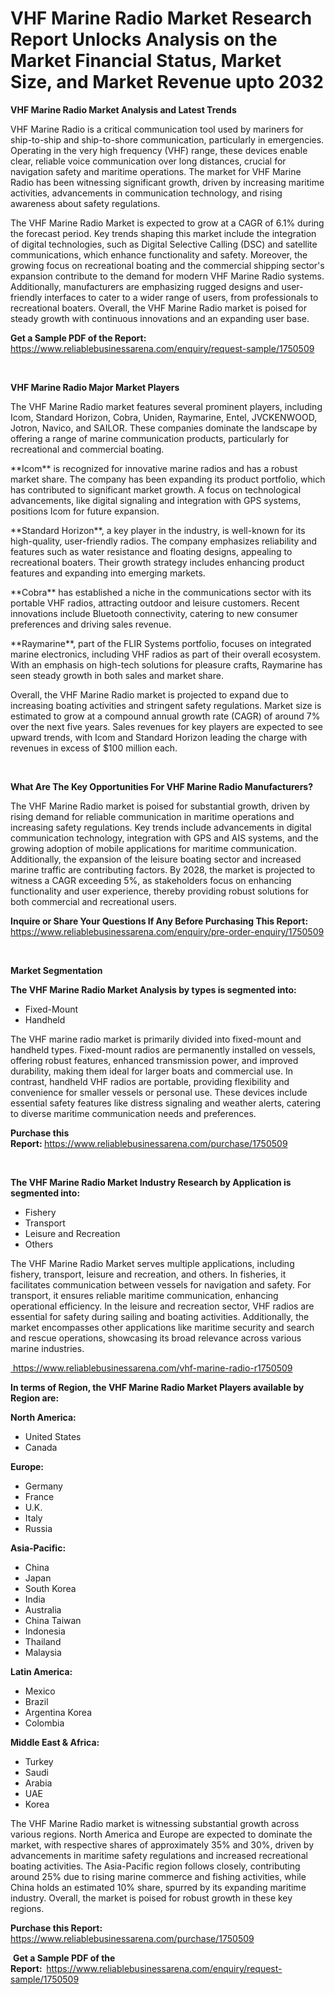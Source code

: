 <p><h1>VHF Marine Radio Market Research Report Unlocks Analysis on the Market Financial Status, Market Size, and Market Revenue upto 2032</h1></p><p><strong>VHF Marine Radio Market Analysis and Latest Trends</strong></p>
<p><p>VHF Marine Radio is a critical communication tool used by mariners for ship-to-ship and ship-to-shore communication, particularly in emergencies. Operating in the very high frequency (VHF) range, these devices enable clear, reliable voice communication over long distances, crucial for navigation safety and maritime operations. The market for VHF Marine Radio has been witnessing significant growth, driven by increasing maritime activities, advancements in communication technology, and rising awareness about safety regulations. </p><p>The VHF Marine Radio Market is expected to grow at a CAGR of 6.1% during the forecast period. Key trends shaping this market include the integration of digital technologies, such as Digital Selective Calling (DSC) and satellite communications, which enhance functionality and safety. Moreover, the growing focus on recreational boating and the commercial shipping sector's expansion contribute to the demand for modern VHF Marine Radio systems. Additionally, manufacturers are emphasizing rugged designs and user-friendly interfaces to cater to a wider range of users, from professionals to recreational boaters. Overall, the VHF Marine Radio market is poised for steady growth with continuous innovations and an expanding user base.</p></p>
<p><strong>Get a Sample PDF of the Report:&nbsp;</strong> <a href="https://www.reliablebusinessarena.com/enquiry/request-sample/1750509?utm_campaign=3061&utm_medium=2&utm_source=Github&utm_content=ia&utm_term=16042025&utm_id=vhf-marine-radio">https://www.reliablebusinessarena.com/enquiry/request-sample/1750509</a></p>
<p>&nbsp;</p>
<p><strong>VHF Marine Radio Major Market Players</strong></p>
<p><p>The VHF Marine Radio market features several prominent players, including Icom, Standard Horizon, Cobra, Uniden, Raymarine, Entel, JVCKENWOOD, Jotron, Navico, and SAILOR. These companies dominate the landscape by offering a range of marine communication products, particularly for recreational and commercial boating.</p><p>**Icom** is recognized for innovative marine radios and has a robust market share. The company has been expanding its product portfolio, which has contributed to significant market growth. A focus on technological advancements, like digital signaling and integration with GPS systems, positions Icom for future expansion.</p><p>**Standard Horizon**, a key player in the industry, is well-known for its high-quality, user-friendly radios. The company emphasizes reliability and features such as water resistance and floating designs, appealing to recreational boaters. Their growth strategy includes enhancing product features and expanding into emerging markets.</p><p>**Cobra** has established a niche in the communications sector with its portable VHF radios, attracting outdoor and leisure customers. Recent innovations include Bluetooth connectivity, catering to new consumer preferences and driving sales revenue.</p><p>**Raymarine**, part of the FLIR Systems portfolio, focuses on integrated marine electronics, including VHF radios as part of their overall ecosystem. With an emphasis on high-tech solutions for pleasure crafts, Raymarine has seen steady growth in both sales and market share.</p><p>Overall, the VHF Marine Radio market is projected to expand due to increasing boating activities and stringent safety regulations. Market size is estimated to grow at a compound annual growth rate (CAGR) of around 7% over the next five years. Sales revenues for key players are expected to see upward trends, with Icom and Standard Horizon leading the charge with revenues in excess of $100 million each.</p></p>
<p>&nbsp;</p>
<p><strong>What Are The Key Opportunities For VHF Marine Radio Manufacturers?</strong></p>
<p><p>The VHF Marine Radio market is poised for substantial growth, driven by rising demand for reliable communication in maritime operations and increasing safety regulations. Key trends include advancements in digital communication technology, integration with GPS and AIS systems, and the growing adoption of mobile applications for maritime communication. Additionally, the expansion of the leisure boating sector and increased marine traffic are contributing factors. By 2028, the market is projected to witness a CAGR exceeding 5%, as stakeholders focus on enhancing functionality and user experience, thereby providing robust solutions for both commercial and recreational users.</p></p>
<p><strong>Inquire or Share Your Questions If Any Before Purchasing This Report:</strong> <a href="https://www.reliablebusinessarena.com/enquiry/pre-order-enquiry/1750509?utm_campaign=3061&utm_medium=2&utm_source=Github&utm_content=ia&utm_term=16042025&utm_id=vhf-marine-radio">https://www.reliablebusinessarena.com/enquiry/pre-order-enquiry/1750509</a></p>
<p>&nbsp;</p>
<p><strong>Market Segmentation</strong></p>
<p><strong>The VHF Marine Radio Market Analysis by types is segmented into:</strong></p>
<p><ul><li>Fixed-Mount</li><li>Handheld</li></ul></p>
<p><p>The VHF marine radio market is primarily divided into fixed-mount and handheld types. Fixed-mount radios are permanently installed on vessels, offering robust features, enhanced transmission power, and improved durability, making them ideal for larger boats and commercial use. In contrast, handheld VHF radios are portable, providing flexibility and convenience for smaller vessels or personal use. These devices include essential safety features like distress signaling and weather alerts, catering to diverse maritime communication needs and preferences.</p></p>
<p><strong>Purchase this Report:&nbsp;</strong><a href="https://www.reliablebusinessarena.com/purchase/1750509?utm_campaign=3061&utm_medium=2&utm_source=Github&utm_content=ia&utm_term=16042025&utm_id=vhf-marine-radio">https://www.reliablebusinessarena.com/purchase/1750509</a></p>
<p>&nbsp;</p>
<p><strong>The VHF Marine Radio Market Industry Research by Application is segmented into:</strong></p>
<p><ul><li>Fishery</li><li>Transport</li><li>Leisure and Recreation</li><li>Others</li></ul></p>
<p><p>The VHF Marine Radio Market serves multiple applications, including fishery, transport, leisure and recreation, and others. In fisheries, it facilitates communication between vessels for navigation and safety. For transport, it ensures reliable maritime communication, enhancing operational efficiency. In the leisure and recreation sector, VHF radios are essential for safety during sailing and boating activities. Additionally, the market encompasses other applications like maritime security and search and rescue operations, showcasing its broad relevance across various marine industries.</p></p>
<p><a href="https://www.reliablebusinessarena.com/vhf-marine-radio-r1750509?utm_campaign=3061&utm_medium=2&utm_source=Github&utm_content=ia&utm_term=16042025&utm_id=vhf-marine-radio">&nbsp;https://www.reliablebusinessarena.com/vhf-marine-radio-r1750509</a></p>
<p><strong>In terms of Region, the VHF Marine Radio Market Players available by Region are:</strong></p>
<p>
    <p> <strong> North America: </strong>
        <ul>
            <li>United States</li>
            <li>Canada</li>
        </ul>
        </p> 
    <p> <strong> Europe: </strong>
        <ul>
            <li>Germany</li>
            <li>France</li>
            <li>U.K.</li>
            <li>Italy</li>
            <li>Russia</li>
        </ul>
        </p> 
    <p> <strong> Asia-Pacific: </strong>
        <ul>
            <li>China</li>
            <li>Japan</li>
            <li>South Korea</li>
            <li>India</li>
            <li>Australia</li>
            <li>China Taiwan</li>
            <li>Indonesia</li>
            <li>Thailand</li>
            <li>Malaysia</li>
        </ul>
        </p> 
    <p> <strong> Latin America: </strong>
        <ul>
            <li>Mexico</li>
            <li>Brazil</li>
            <li>Argentina Korea</li>
            <li>Colombia</li>
        </ul>
        </p> 
    <p> <strong> Middle East & Africa: </strong>
        <ul>
            <li>Turkey</li>
            <li>Saudi</li>
            <li>Arabia</li>
            <li>UAE</li>
            <li>Korea</li>
        </ul>
    </p>
    </p>
<p><p>The VHF Marine Radio market is witnessing substantial growth across various regions. North America and Europe are expected to dominate the market, with respective shares of approximately 35% and 30%, driven by advancements in maritime safety regulations and increased recreational boating activities. The Asia-Pacific region follows closely, contributing around 25% due to rising marine commerce and fishing activities, while China holds an estimated 10% share, spurred by its expanding maritime industry. Overall, the market is poised for robust growth in these key regions.</p></p>
<p><strong>Purchase this Report: </strong><a href="https://www.reliablebusinessarena.com/purchase/1750509?utm_campaign=3061&utm_medium=2&utm_source=Github&utm_content=ia&utm_term=16042025&utm_id=vhf-marine-radio">https://www.reliablebusinessarena.com/purchase/1750509</a></p>
<p>&nbsp;<strong>Get a Sample PDF of the Report:&nbsp;&nbsp;</strong><a href="https://www.reliablebusinessarena.com/enquiry/request-sample/1750509?utm_campaign=3061&utm_medium=2&utm_source=Github&utm_content=ia&utm_term=16042025&utm_id=vhf-marine-radio">https://www.reliablebusinessarena.com/enquiry/request-sample/1750509</a></p>
<p><strong></strong></p>
<p><p></p><p></p><p></p></p>